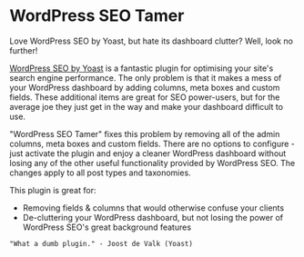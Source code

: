 WordPress SEO Tamer
===================

Love WordPress SEO by Yoast, but hate its dashboard clutter? Well, look no further!

[WordPress SEO by Yoast](https://wordpress.org/plugins/wordpress-seo/) is a fantastic plugin for optimising your site's search engine performance. The only problem is that it makes a mess of your WordPress dashboard by adding columns, meta boxes and custom fields. These additional items are great for SEO power-users, but for the average joe they just get in the way and make your dashboard difficult to use.

"WordPress SEO Tamer" fixes this problem by removing all of the admin columns, meta boxes and custom fields. There are no options to configure - just activate the plugin and enjoy a cleaner WordPress dashboard without losing any of the other useful functionality provided by WordPress SEO. The changes apply to all post types and taxonomies.

This plugin is great for:

* Removing fields & columns that would otherwise confuse your clients
* De-cluttering your WordPress dashboard, but not losing the power of WordPress SEO's great background features

```
"What a dumb plugin." - Joost de Valk (Yoast)
```
